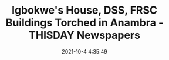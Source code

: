 ---
"title": "Igbokwe's House, DSS, FRSC Buildings Torched in Anambra - THISDAY Newspapers"
"date": "2021-10-4 4:35:49"
"feed_name": "GOOGLENEWSINDUSTRIAL"
"feed_website": "https://news.google.com/search?q=industrial%2Bincident&hl=en-US&gl=US&ceid=US:en"
"feed_rss": "https://news.google.com/rss/search?q=industrial%2Bincident&hl=en-US&gl=US&ceid=US:en"
"link": "https://www.thisdaylive.com/index.php/2021/10/04/igbokwes-house-dss-frsc-buildings-torched-in-anambra/"
"source": "{'href': 'https://www.thisdaylive.com', 'title': 'THISDAY Newspapers'}"
"file": "_posts/2021-1-1-dd4473f054ad93975c0e95debc4d0d10780ebd6e.md"
"accident": "1"
"drilling": "0"
"dead": "0"
"injured": "0"
"arrested": "0"
"where": "unknown site"
"causes": "unknown"
"place": "unknown place"
---